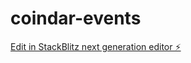 # coindar-events

[Edit in StackBlitz next generation editor ⚡️](https://stackblitz.com/~/github.com/qadyy/coindar-events)